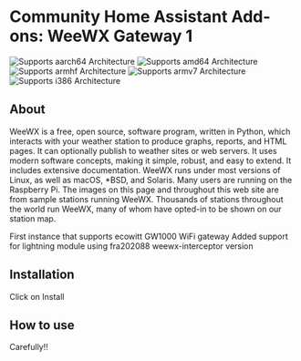 # Community Home Assistant Add-ons: WeeWX Gateway 1

![Supports aarch64 Architecture][aarch64-shield] ![Supports amd64 Architecture][amd64-shield] ![Supports armhf Architecture][armhf-shield] ![Supports armv7 Architecture][armv7-shield] ![Supports i386 Architecture][i386-shield]

## About

WeeWX is a free, open source, software program, written in Python, which interacts with your weather station to produce graphs, reports, and HTML pages. It can optionally publish to weather sites or web servers. It uses modern software concepts, making it simple, robust, and easy to extend. It includes extensive documentation.
WeeWX runs under most versions of Linux, as well as macOS, *BSD, and Solaris. Many users are running on the Raspberry Pi. The images on this page and throughout this web site are from sample stations running WeeWX.
Thousands of stations throughout the world run WeeWX, many of whom have opted-in to be shown on our station map.

First instance that supports ecowitt GW1000 WiFi gateway
Added support for lightning module using fra202088 weewx-interceptor version

## Installation

Click on Install

## How to use

Carefully!!

[aarch64-shield]: https://img.shields.io/badge/aarch64-yes-green.svg
[amd64-shield]: https://img.shields.io/badge/amd64-no-red.svg
[armhf-shield]: https://img.shields.io/badge/armhf-yes-green.svg
[armv7-shield]: https://img.shields.io/badge/armv7-yes-green.svg
[i386-shield]: https://img.shields.io/badge/i386-yes-green.svg
[repository]: https://github.com/fluffymonster/hassio-addons
